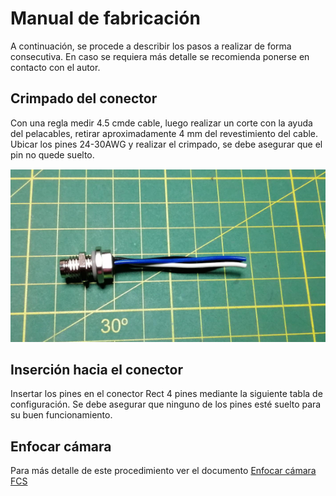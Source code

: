 # Manual de fabricación
A continuación, se procede a describir los pasos a realizar de forma consecutiva. En caso se requiera más detalle se recomienda ponerse en contacto con el autor.

## Crimpado del conector
Con una regla medir 4.5 cmde cable, luego realizar un corte con la ayuda del pelacables, retirar aproximadamente 4 mm del revestimiento del cable. Ubicar los pines 24-30AWG y realizar el crimpado, se debe asegurar que el pin no quede suelto.

![](../../assets/img/fcs-conector_01.png)

## Inserción hacia el conector

Insertar los pines en el conector Rect 4 pines mediante la siguiente tabla de configuración. Se debe asegurar que ninguno de los pines esté suelto para su buen funcionamiento.

## Enfocar cámara

Para más detalle de este procedimiento ver el documento [Enfocar cámara FCS](enfoque-camara.md)